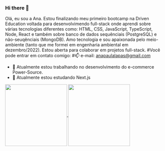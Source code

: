 ### Hi there 👋

Olá, eu sou a Ana. Estou finalizando meu primeiro bootcamp na Driven Education voltada para desenvolvimendo full-stack onde aprendi sobre várias tecnologias diferentes como: HTML, CSS, JavaScript, TypeScript, Node, React e também sobre banco de dados sequênciais (PostgreSQL) e não-seuqênciais (MongoDB). Amo tecnologia e sou apaixonada pelo meio-ambiente (tanto que me formei em engenharia ambiental em dezembro/2022). 
Estou aberta para colaborar em projetos full-stack. 
#Você pode entrar em contato comigo:
#📫 e-mail: anapaulalapas@gmail.com 

- 🔭 Atualmente estou trabalhando no desenvolvimento do e-commerce Power-Source.
- 🌱 Atualmente estou estudando Next.js
  
<a href="https://github.com/ana-lapas/github-readme-stats">
  <img height=200 align="center" src="https://github-readme-stats.vercel.app/api?username=ana-lapas" />
</a>
<a href="https://github.com/ana-lapas/convoychat">
  <img height=200 align="center" src="https://github-readme-stats.vercel.app/api/top-langs?username=anuraghazra&layout=compact&langs_count=8&card_width=320" />
</a> 
